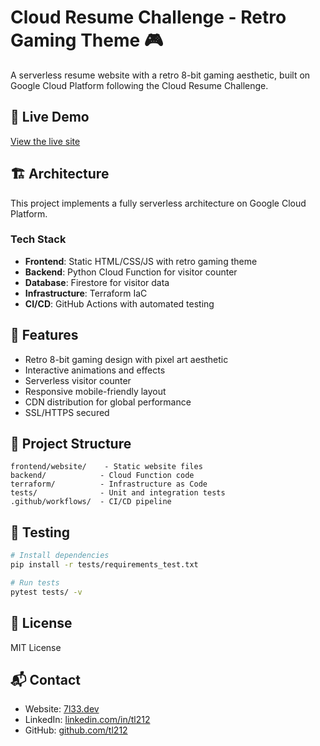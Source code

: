 # Cloud Resume Challenge - Retro Gaming Theme 🎮

A serverless resume website with a retro 8-bit gaming aesthetic, built on Google Cloud Platform following the Cloud Resume Challenge.

## 🚀 Live Demo
[View the live site](https://7l33.dev)

## 🏗️ Architecture

This project implements a fully serverless architecture on Google Cloud Platform.

### Tech Stack
- **Frontend**: Static HTML/CSS/JS with retro gaming theme
- **Backend**: Python Cloud Function for visitor counter
- **Database**: Firestore for visitor data
- **Infrastructure**: Terraform IaC
- **CI/CD**: GitHub Actions with automated testing

## 🎨 Features
- Retro 8-bit gaming design with pixel art aesthetic
- Interactive animations and effects
- Serverless visitor counter
- Responsive mobile-friendly layout
- CDN distribution for global performance
- SSL/HTTPS secured

## 📂 Project Structure
```
frontend/website/    - Static website files
backend/            - Cloud Function code
terraform/          - Infrastructure as Code
tests/              - Unit and integration tests
.github/workflows/  - CI/CD pipeline
```

## 🧪 Testing
```bash
# Install dependencies
pip install -r tests/requirements_test.txt

# Run tests
pytest tests/ -v
```

## 📝 License
MIT License

## 📬 Contact
- Website: [7l33.dev](https://7l33.dev)
- LinkedIn: [linkedin.com/in/tl212](https://www.linkedin.com/in/tl212/)
- GitHub: [github.com/tl212](https://github.com/tl212)
